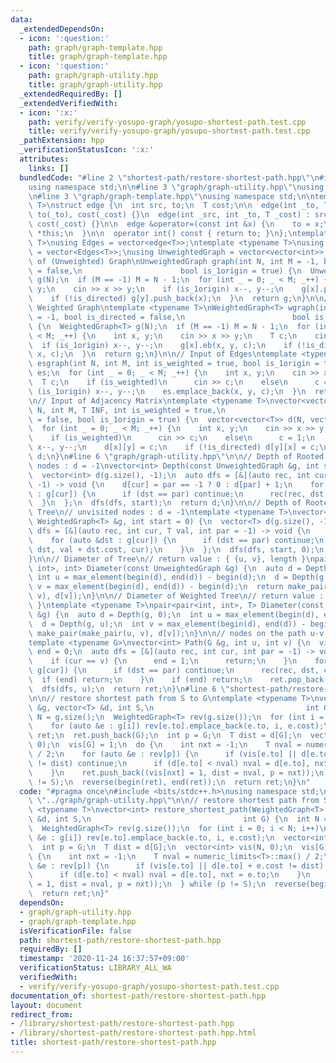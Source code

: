 ```yaml
---
data:
  _extendedDependsOn:
  - icon: ':question:'
    path: graph/graph-template.hpp
    title: graph/graph-template.hpp
  - icon: ':question:'
    path: graph/graph-utility.hpp
    title: graph/graph-utility.hpp
  _extendedRequiredBy: []
  _extendedVerifiedWith:
  - icon: ':x:'
    path: verify/verify-yosupo-graph/yosupo-shortest-path.test.cpp
    title: verify/verify-yosupo-graph/yosupo-shortest-path.test.cpp
  _pathExtension: hpp
  _verificationStatusIcon: ':x:'
  attributes:
    links: []
  bundledCode: "#line 2 \"shortest-path/restore-shortest-path.hpp\"\n#include <bits/stdc++.h>\n\
    using namespace std;\n\n#line 3 \"graph/graph-utility.hpp\"\nusing namespace std;\n\
    \n#line 3 \"graph/graph-template.hpp\"\nusing namespace std;\n\ntemplate <typename\
    \ T>\nstruct edge {\n  int src, to;\n  T cost;\n\n  edge(int _to, T _cost) : src(-1),\
    \ to(_to), cost(_cost) {}\n  edge(int _src, int _to, T _cost) : src(_src), to(_to),\
    \ cost(_cost) {}\n\n  edge &operator=(const int &x) {\n    to = x;\n    return\
    \ *this;\n  }\n\n  operator int() const { return to; }\n};\ntemplate <typename\
    \ T>\nusing Edges = vector<edge<T>>;\ntemplate <typename T>\nusing WeightedGraph\
    \ = vector<Edges<T>>;\nusing UnweightedGraph = vector<vector<int>>;\n\n// Input\
    \ of (Unweighted) Graph\nUnweightedGraph graph(int N, int M = -1, bool is_directed\
    \ = false,\n                      bool is_1origin = true) {\n  UnweightedGraph\
    \ g(N);\n  if (M == -1) M = N - 1;\n  for (int _ = 0; _ < M; _++) {\n    int x,\
    \ y;\n    cin >> x >> y;\n    if (is_1origin) x--, y--;\n    g[x].push_back(y);\n\
    \    if (!is_directed) g[y].push_back(x);\n  }\n  return g;\n}\n\n// Input of\
    \ Weighted Graph\ntemplate <typename T>\nWeightedGraph<T> wgraph(int N, int M\
    \ = -1, bool is_directed = false,\n                        bool is_1origin = true)\
    \ {\n  WeightedGraph<T> g(N);\n  if (M == -1) M = N - 1;\n  for (int _ = 0; _\
    \ < M; _++) {\n    int x, y;\n    cin >> x >> y;\n    T c;\n    cin >> c;\n  \
    \  if (is_1origin) x--, y--;\n    g[x].eb(x, y, c);\n    if (!is_directed) g[y].eb(y,\
    \ x, c);\n  }\n  return g;\n}\n\n// Input of Edges\ntemplate <typename T>\nEdges<T>\
    \ esgraph(int N, int M, int is_weighted = true, bool is_1origin = true) {\n  Edges<T>\
    \ es;\n  for (int _ = 0; _ < M; _++) {\n    int x, y;\n    cin >> x >> y;\n  \
    \  T c;\n    if (is_weighted)\n      cin >> c;\n    else\n      c = 1;\n    if\
    \ (is_1origin) x--, y--;\n    es.emplace_back(x, y, c);\n  }\n  return es;\n}\n\
    \n// Input of Adjacency Matrix\ntemplate <typename T>\nvector<vector<T>> adjgraph(int\
    \ N, int M, T INF, int is_weighted = true,\n                           bool is_directed\
    \ = false, bool is_1origin = true) {\n  vector<vector<T>> d(N, vector<T>(N, INF));\n\
    \  for (int _ = 0; _ < M; _++) {\n    int x, y;\n    cin >> x >> y;\n    T c;\n\
    \    if (is_weighted)\n      cin >> c;\n    else\n      c = 1;\n    if (is_1origin)\
    \ x--, y--;\n    d[x][y] = c;\n    if (!is_directed) d[y][x] = c;\n  }\n  return\
    \ d;\n}\n#line 6 \"graph/graph-utility.hpp\"\n\n// Depth of Rooted Tree\n// unvisited\
    \ nodes : d = -1\nvector<int> Depth(const UnweightedGraph &g, int start = 0) {\n\
    \  vector<int> d(g.size(), -1);\n  auto dfs = [&](auto rec, int cur, int par =\
    \ -1) -> void {\n    d[cur] = par == -1 ? 0 : d[par] + 1;\n    for (auto &dst\
    \ : g[cur]) {\n      if (dst == par) continue;\n      rec(rec, dst, cur);\n  \
    \  }\n  };\n  dfs(dfs, start);\n  return d;\n}\n\n// Depth of Rooted Weighted\
    \ Tree\n// unvisited nodes : d = -1\ntemplate <typename T>\nvector<T> Depth(const\
    \ WeightedGraph<T> &g, int start = 0) {\n  vector<T> d(g.size(), -1);\n  auto\
    \ dfs = [&](auto rec, int cur, T val, int par = -1) -> void {\n    d[cur] = val;\n\
    \    for (auto &dst : g[cur]) {\n      if (dst == par) continue;\n      rec(rec,\
    \ dst, val + dst.cost, cur);\n    }\n  };\n  dfs(dfs, start, 0);\n  return d;\n\
    }\n\n// Diameter of Tree\n// return value : { {u, v}, length }\npair<pair<int,\
    \ int>, int> Diameter(const UnweightedGraph &g) {\n  auto d = Depth(g, 0);\n \
    \ int u = max_element(begin(d), end(d)) - begin(d);\n  d = Depth(g, u);\n  int\
    \ v = max_element(begin(d), end(d)) - begin(d);\n  return make_pair(make_pair(u,\
    \ v), d[v]);\n}\n\n// Diameter of Weighted Tree\n// return value : { {u, v}, length\
    \ }\ntemplate <typename T>\npair<pair<int, int>, T> Diameter(const WeightedGraph<T>\
    \ &g) {\n  auto d = Depth(g, 0);\n  int u = max_element(begin(d), end(d)) - begin(d);\n\
    \  d = Depth(g, u);\n  int v = max_element(begin(d), end(d)) - begin(d);\n  return\
    \ make_pair(make_pair(u, v), d[v]);\n}\n\n// nodes on the path u-v ( O(N) )\n\
    template <typename G>\nvector<int> Path(G &g, int u, int v) {\n  vi ret;\n  int\
    \ end = 0;\n  auto dfs = [&](auto rec, int cur, int par = -1) -> void {\n    ret.push_back(cur);\n\
    \    if (cur == v) {\n      end = 1;\n      return;\n    }\n    for (int dst :\
    \ g[cur]) {\n      if (dst == par) continue;\n      rec(rec, dst, cur);\n    \
    \  if (end) return;\n    }\n    if (end) return;\n    ret.pop_back();\n  };\n\
    \  dfs(dfs, u);\n  return ret;\n}\n#line 6 \"shortest-path/restore-shortest-path.hpp\"\
    \n\n// restore shortest path from S to G\ntemplate <typename T>\nvector<int> restore_shortest_path(WeightedGraph<T>\
    \ &g, vector<T> &d, int S,\n                                  int G) {\n  int\
    \ N = g.size();\n  WeightedGraph<T> rev(g.size());\n  for (int i = 0; i < N; i++)\n\
    \    for (auto &e : g[i]) rev[e.to].emplace_back(e.to, i, e.cost);\n  vector<int>\
    \ ret;\n  ret.push_back(G);\n  int p = G;\n  T dist = d[G];\n  vector<int> vis(N,\
    \ 0);\n  vis[G] = 1;\n  do {\n    int nxt = -1;\n    T nval = numeric_limits<T>::max()\
    \ / 2;\n    for (auto &e : rev[p]) {\n      if (vis[e.to] || d[e.to] + e.cost\
    \ != dist) continue;\n      if (d[e.to] < nval) nval = d[e.to], nxt = e.to;\n\
    \    }\n    ret.push_back((vis[nxt] = 1, dist = nval, p = nxt));\n  } while (p\
    \ != S);\n  reverse(begin(ret), end(ret));\n  return ret;\n}\n"
  code: "#pragma once\n#include <bits/stdc++.h>\nusing namespace std;\n\n#include\
    \ \"../graph/graph-utility.hpp\"\n\n// restore shortest path from S to G\ntemplate\
    \ <typename T>\nvector<int> restore_shortest_path(WeightedGraph<T> &g, vector<T>\
    \ &d, int S,\n                                  int G) {\n  int N = g.size();\n\
    \  WeightedGraph<T> rev(g.size());\n  for (int i = 0; i < N; i++)\n    for (auto\
    \ &e : g[i]) rev[e.to].emplace_back(e.to, i, e.cost);\n  vector<int> ret;\n  ret.push_back(G);\n\
    \  int p = G;\n  T dist = d[G];\n  vector<int> vis(N, 0);\n  vis[G] = 1;\n  do\
    \ {\n    int nxt = -1;\n    T nval = numeric_limits<T>::max() / 2;\n    for (auto\
    \ &e : rev[p]) {\n      if (vis[e.to] || d[e.to] + e.cost != dist) continue;\n\
    \      if (d[e.to] < nval) nval = d[e.to], nxt = e.to;\n    }\n    ret.push_back((vis[nxt]\
    \ = 1, dist = nval, p = nxt));\n  } while (p != S);\n  reverse(begin(ret), end(ret));\n\
    \  return ret;\n}"
  dependsOn:
  - graph/graph-utility.hpp
  - graph/graph-template.hpp
  isVerificationFile: false
  path: shortest-path/restore-shortest-path.hpp
  requiredBy: []
  timestamp: '2020-11-24 16:37:57+09:00'
  verificationStatus: LIBRARY_ALL_WA
  verifiedWith:
  - verify/verify-yosupo-graph/yosupo-shortest-path.test.cpp
documentation_of: shortest-path/restore-shortest-path.hpp
layout: document
redirect_from:
- /library/shortest-path/restore-shortest-path.hpp
- /library/shortest-path/restore-shortest-path.hpp.html
title: shortest-path/restore-shortest-path.hpp
---
```

